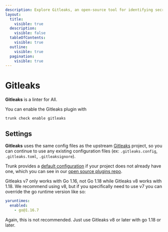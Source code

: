 ```yaml
---
description: Explore Gitleaks, an open-source tool for identifying secrets in codebases. Learn about its file type support and integration with Trunk.
layout:
  title:
    visible: true
  description:
    visible: false
  tableOfContents:
    visible: true
  outline:
    visible: true
  pagination:
    visible: true
---
```


# Gitleaks

**Gitleaks** is a linter for All.

You can enable the Gitleaks plugin with

```shell
trunk check enable gitleaks
```

## Settings


**Gitleaks** uses the same config files as the
upstream [Gitleaks](https://gitleaks.io/) project, so you can continue to use any
existing configuration files (ex: `.gitleaks.config`, `.gitleaks.toml`, `.gitleaksignore`).
    

Trunk provides a [default configuration](https://github.com/trunk-io/plugins/tree/main/linters/gitleaks) if your project does not already have one,
which you can see in our [open source plugins repo](https://github.com/trunk-io/plugins/tree/main).

Gitleaks v7 only works with Go 1.16, not Go 1.18 while Gitleaks v8 works with 1.18. We recommend using v8, but if you specifically need to use v7 you can override the go runtime version like so:

```yaml
yaruntimes:
  enabled:
    - go@1.16.7
```
Again, this is not recommended. Just use Gitleaks v8 or later with go 1.18 or later.

